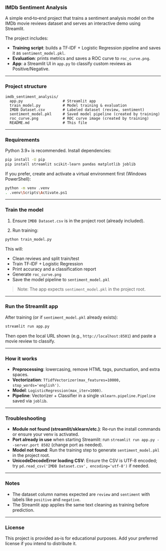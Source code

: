### IMDb Sentiment Analysis

A simple end‑to‑end project that trains a sentiment analysis model on the IMDb movie reviews dataset and serves an interactive demo using Streamlit.

The project includes:
- **Training script**: builds a TF‑IDF + Logistic Regression pipeline and saves it as `sentiment_model.pkl`.
- **Evaluation**: prints metrics and saves a ROC curve to `roc_curve.png`.
- **App**: a Streamlit UI in `app.py` to classify custom reviews as Positive/Negative.

---

### Project structure

```
imdb_sentiment_analysis/
  app.py                  # Streamlit app
  train_model.py          # Model training & evaluation
  IMDB Dataset.csv        # Labeled dataset (review, sentiment)
  sentiment_model.pkl     # Saved model pipeline (created by training)
  roc_curve.png           # ROC curve image (created by training)
  README.md               # This file
```

---

### Requirements

Python 3.9+ is recommended. Install dependencies:

```bash
pip install -U pip
pip install streamlit scikit-learn pandas matplotlib joblib
```

If you prefer, create and activate a virtual environment first (Windows PowerShell):

```bash
python -m venv .venv
. .venv\Scripts\Activate.ps1
```

---

### Train the model

1) Ensure `IMDB Dataset.csv` is in the project root (already included).

2) Run training:

```bash
python train_model.py
```

This will:
- Clean reviews and split train/test
- Train TF‑IDF + Logistic Regression
- Print accuracy and a classification report
- Generate `roc_curve.png`
- Save the model pipeline to `sentiment_model.pkl`

> Note: The app expects `sentiment_model.pkl` in the project root.

---

### Run the Streamlit app

After training (or if `sentiment_model.pkl` already exists):

```bash
streamlit run app.py
```

Then open the local URL shown (e.g., `http://localhost:8501`) and paste a movie review to classify.

---

### How it works

- **Preprocessing**: lowercasing, remove HTML tags, punctuation, and extra spaces.
- **Vectorization**: `TfidfVectorizer(max_features=10000, stop_words='english')`.
- **Model**: `LogisticRegression(max_iter=1000)`.
- **Pipeline**: Vectorizer + Classifier in a single `sklearn.pipeline.Pipeline` saved via `joblib`.

---

### Troubleshooting

- **Module not found (streamlit/sklearn/etc.)**: Re‑run the install commands or ensure your venv is activated.
- **Port already in use** when starting Streamlit: run `streamlit run app.py --server.port 8502` (change port as needed).
- **Model not found**: Run the training step to generate `sentiment_model.pkl` in the project root.
- **UnicodeDecodeError loading CSV**: Ensure the CSV is UTF‑8 encoded; try `pd.read_csv('IMDB Dataset.csv', encoding='utf-8')` if needed.

---

### Notes

- The dataset column names expected are `review` and `sentiment` with labels like `positive` and `negative`.
- The Streamlit app applies the same text cleaning as training before prediction.

---

### License

This project is provided as‑is for educational purposes. Add your preferred license if you intend to distribute it.


